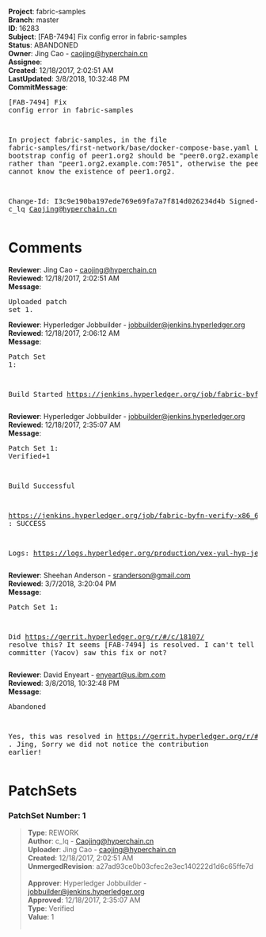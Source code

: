 <strong>Project</strong>: fabric-samples<br><strong>Branch</strong>: master<br><strong>ID</strong>: 16283<br><strong>Subject</strong>: [FAB-7494] Fix config error in fabric-samples<br><strong>Status</strong>: ABANDONED<br><strong>Owner</strong>: Jing Cao - caojing@hyperchain.cn<br><strong>Assignee</strong>:<br><strong>Created</strong>: 12/18/2017, 2:02:51 AM<br><strong>LastUpdated</strong>: 3/8/2018, 10:32:48 PM<br><strong>CommitMessage</strong>:<br><pre>[FAB-7494] Fix config error in fabric-samples

In project fabric-samples,
in the file fabric-samples/first-network/base/docker-compose-base.yaml Line 100,
the bootstrap config of peer1.org2 should be "peer0.org2.example.com:7051",
rather than "peer1.org2.example.com:7051",
otherwise the peer0.org2 cannot know the existence of peer1.org2.

Change-Id: I3c9e190ba197ede769e69fa7a7f814d026234d4b
Signed-off-by: c_lq <Caojing@hyperchain.cn>
</pre><h1>Comments</h1><strong>Reviewer</strong>: Jing Cao - caojing@hyperchain.cn<br><strong>Reviewed</strong>: 12/18/2017, 2:02:51 AM<br><strong>Message</strong>: <pre>Uploaded patch set 1.</pre><strong>Reviewer</strong>: Hyperledger Jobbuilder - jobbuilder@jenkins.hyperledger.org<br><strong>Reviewed</strong>: 12/18/2017, 2:06:12 AM<br><strong>Message</strong>: <pre>Patch Set 1:

Build Started https://jenkins.hyperledger.org/job/fabric-byfn-verify-x86_64/168/</pre><strong>Reviewer</strong>: Hyperledger Jobbuilder - jobbuilder@jenkins.hyperledger.org<br><strong>Reviewed</strong>: 12/18/2017, 2:35:07 AM<br><strong>Message</strong>: <pre>Patch Set 1: Verified+1

Build Successful 

https://jenkins.hyperledger.org/job/fabric-byfn-verify-x86_64/168/ : SUCCESS

Logs: https://logs.hyperledger.org/production/vex-yul-hyp-jenkins-3/fabric-byfn-verify-x86_64/168</pre><strong>Reviewer</strong>: Sheehan Anderson - sranderson@gmail.com<br><strong>Reviewed</strong>: 3/7/2018, 3:20:04 PM<br><strong>Message</strong>: <pre>Patch Set 1:

Did https://gerrit.hyperledger.org/r/#/c/18107/ resolve this? It seems [FAB-7494] is resolved. I can't tell if the committer (Yacov) saw this fix or not?</pre><strong>Reviewer</strong>: David Enyeart - enyeart@us.ibm.com<br><strong>Reviewed</strong>: 3/8/2018, 10:32:48 PM<br><strong>Message</strong>: <pre>Abandoned

Yes, this was resolved in https://gerrit.hyperledger.org/r/#/c/18107/ .
Jing, Sorry we did not notice the contribution earlier!</pre><h1>PatchSets</h1><h3>PatchSet Number: 1</h3><blockquote><strong>Type</strong>: REWORK<br><strong>Author</strong>: c_lq - Caojing@hyperchain.cn<br><strong>Uploader</strong>: Jing Cao - caojing@hyperchain.cn<br><strong>Created</strong>: 12/18/2017, 2:02:51 AM<br><strong>UnmergedRevision</strong>: a27ad93ce0b03cfec2e3ec140222d1d6c65ffe7d<br><br><strong>Approver</strong>: Hyperledger Jobbuilder - jobbuilder@jenkins.hyperledger.org<br><strong>Approved</strong>: 12/18/2017, 2:35:07 AM<br><strong>Type</strong>: Verified<br><strong>Value</strong>: 1<br><br></blockquote>